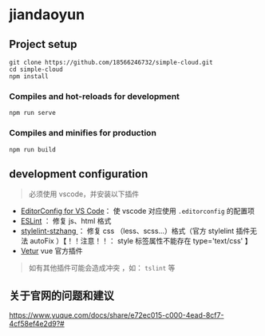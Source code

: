 # jiandaoyun

## Project setup
```
git clone https://github.com/18566246732/simple-cloud.git
cd simple-cloud
npm install
```

### Compiles and hot-reloads for development
```
npm run serve
```

### Compiles and minifies for production
```
npm run build
```

## development configuration

> 必须使用 vscode，并安装以下插件

- [EditorConfig for VS Code](https://marketplace.visualstudio.com/items?itemName=EditorConfig.EditorConfig)： 使 vscode 对应使用  `.editorconfig`  的配置项
- [ESLint](https://marketplace.visualstudio.com/items?itemName=dbaeumer.vscode-eslint) ： 修复 js、html 格式
- [stylelint-stzhang ](https://marketplace.visualstudio.com/items?itemName=stuartzhang.stylelint-stzhang) ： 修复 css （less、scss...）格式（官方 stylelint 插件无法 autoFix ）【！！注意！！： style 标签属性不能存在 type='text/css'  】
- [Vetur](https://marketplace.visualstudio.com/items?itemName=octref.vetur) vue 官方插件

> 如有其他插件可能会造成冲突 ，如： `tslint`  等 

## 关于官网的问题和建议

https://www.yuque.com/docs/share/e72ec015-c000-4ead-8cf7-4cf58ef4e2d9?#